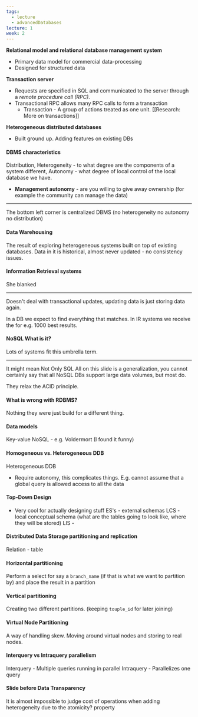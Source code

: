 ```yaml
---
tags:
  - lecture
  - advancedDatabases
lecture: 1
week: 2
---
```

**Relational model and relational database management system**
- Primary data model for commercial data-processing
- Designed for structured data

**Transaction server**
- Requests are specified in SQL and communicated to the server through a *remote procedure call (RPC)*.
- Transactional RPC allows many RPC calls to form a transaction
	- Transaction - A group of actions treated as one unit. [[Research: More on transactions]]

**Heterogeneous distributed databases**
- Built ground up. Adding features on existing DBs

#### DBMS characteristics
Distribution,
Heterogeneity - to what degree are the components of a system different,
Autonomy - what degree of local control of the local database we have.
- **Management autonomy** - are you willing to give away ownership (for example the community can manage the data)
---
The bottom left corner is centralized DBMS (no heterogeneity no autonomy no distribution)

#### Data Warehousing
The result of exploring heterogeneous systems built on top of existing databases.
Data in it is historical, almost never updated -  no consistency issues.

#### Information Retrieval systems
She blanked

---
Doesn't deal with transactional updates, updating data is just storing data again.

In a DB we expect to find everything that matches. In IR systems we receive the for e.g. 1000 best results.

#### NoSQL What is it?
Lots of systems fit this umbrella term.

---
It might mean Not Only SQL
All on this slide is a generalization, you cannot certainly say that all NoSQL DBs support large data volumes, but most do.

They relax the ACID principle.
#### What is wrong with RDBMS?
Nothing they were just build for a different thing.

#### Data models
Key-value NoSQL - e.g. Voldermort (I found it funny)

#### Homogeneous vs. Heterogeneous DDB
Heterogeneous DDB
- Require autonomy, this complicates things. E.g. cannot assume that a global query is allowed access to all the data

#### Top-Down Design
- Very cool for actually designing stuff
ES's - external schemas
LCS - local conceptual schema (what are the tables going to look like, where they will be stored)
LIS - 

#### Distributed Data Storage partitioning and replication
Relation - table
#### Horizontal partitioning
Perform a select for say a `branch_name` (if that is what we want to partition by) and place the result in a partition
#### Vertical partitioning
Creating two different partitions. (keeping `touple_id` for later joining)
#### Virtual Node Partitioning
A way of handling skew.
Moving around virtual nodes and storing to real nodes.
#### Interquery vs Intraquery parallelism
Interquery - Multiple queries running in parallel
Intraquery - Parallelizes one query
#### Slide before Data Transparency
It is almost impossible to judge cost of operations when adding heterogeneity due to the atomicity? property









